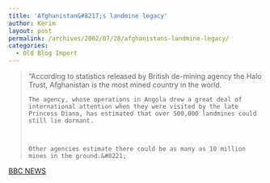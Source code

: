 ```yaml
---
title: 'Afghanistan&#8217;s landmine legacy'
author: Kerim
layout: post
permalink: /archives/2002/07/28/afghanistans-landmine-legacy/
categories:
  - Old Blog Import
---
```


>   &#8220;According to statistics released by British de-mining agency the Halo Trust, Afghanistan is the most mined country in the world. 
>   
>   
>     The agency, whose operations in Angola drew a great deal of international attention when they were visited by the late Princess Diana, has estimated that over 500,000 landmines could still lie dormant.
>   
>   
>   
>     Other agencies estimate there could be as many as 10 million mines in the ground.&#8221;
>   


<a href="http://news.bbc.co.uk/1/hi/world/south_asia/2153371.stm" onclick="_gaq.push(['_trackEvent', 'outbound-article', 'http://news.bbc.co.uk/1/hi/world/south_asia/2153371.stm', 'BBC NEWS']);" >BBC NEWS</a>


